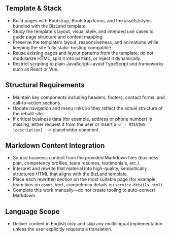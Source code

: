 ## Template & Stack
- Build pages with Bootstrap, Bootstrap Icons, and the assets/styles bundled with the BizLand template.
- Study the template's layout, visual style, and intended use cases to guide page structure and content mapping.
- Preserve the template's layout, responsiveness, and animations while keeping the site fully static-hosting compatible.
- Reuse existing pages and layout patterns from the template; do not modularize HTML, split it into partials, or inject it dynamically.
- Restrict scripting to plain JavaScript—avoid TypeScript and frameworks such as React or Vue.

## Structural Requirements
- Maintain key components including headers, footers, contact forms, and call-to-action sections.
- Update navigation and menu links so they reflect the actual structure of the rebuilt site.
- If critical business data (for example, address or phone number) is missing, either request it from the user or insert a `<!-- MISSING: [description] -->` placeholder comment.

## Markdown Content Integration
- Source business content from the provided Markdown files (business plan, competency profiles, team resumes, testimonials, etc.).
- Interpret and rewrite that material into high-quality, semantically structured HTML that aligns with the BizLand template.
- Place each rewritten section on the most suitable page (for example, team bios on `about.html`, competency details on `service-details.html`).
- Complete this work manually—do not create tooling to auto-convert Markdown.

## Language Scope
- Deliver content in English only and skip any multilingual implementation unless the user explicitly requests a translation.
